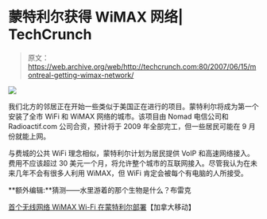 # 蒙特利尔获得 WiMAX 网络| TechCrunch

> 原文：<https://web.archive.org/web/http://techcrunch.com:80/2007/06/15/montreal-getting-wimax-network/>

![](img/5f26cc890d2a8dc993e7272529d1a253.png)

我们北方的邻居正在开始一些类似于美国正在进行的项目。蒙特利尔将成为第一个安装了全市 WiFi 和 WiMAX 网络的城市。该项目由 Nomad 电信公司和 Radioactif.com 公司合资，预计将于 2009 年全部完工，但一些居民可能在 9 月份就能上网。

与费城的公共 WiFi 理念相似，蒙特利尔计划为居民提供 VoIP 和高速网络接入。费用不应该超过 30 美元一个月，将允许整个城市的互联网接入。尽管我认为在未来几年不会有很多人利用 WiMAX，但 WiFi 肯定会被每个有电脑的人所接受。

**额外编辑:**猜测——水里游着的那个生物是什么？布雷克

[首个无线网络 WiMAX Wi-Fi 在蒙特利尔部署](https://web.archive.org/web/20150914191222/http://en.mobileincanada.com/index.php?id=277)【加拿大移动】
